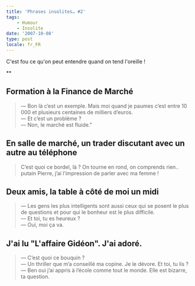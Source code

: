 ```yaml
---
title: 'Phrases insolites… #2'
tags:
    - Humour
    - Insolite
date: '2007-10-08'
type: post
locale: fr_FR
---
```


C'est fou ce qu'on peut entendre quand on tend l'oreille&nbsp;!

**<!-- more -->

## Formation à la Finance de Marché

> — Bon là c’est un exemple. Mais moi quand je paumes c’est entre 10 000 et plusieurs centaines de milliers d’euros.  
> — Et c’est un problème&nbsp;?  
> — Non, le marché est fluide."

## En salle de marché, un trader discutant avec un autre au téléphone

> C’est quoi ce bordel, là&nbsp;? On tourne en rond, on comprends rien.. putain Pierre, j’ai l’impression de parler avec ma femme&nbsp;!

## Deux amis, la table à côté de moi un midi

> — Les gens les plus intelligents sont aussi ceux qui se posent le plus de questions et pour qui le bonheur est le plus difficile.  
> — Et toi, tu es heureux&nbsp;?  
> — Oui, moi ça va.

## J'ai lu "L'affaire Gidéon". J'ai adoré.

> — C’est quoi ce bouquin&nbsp;?  
> — Un thriller que m’a conseillé ma copine. Je le dévore. Et toi, tu lis&nbsp;?  
> — Ben oui j’ai appris à l’école comme tout le monde. Elle est bizarre, ta question.
